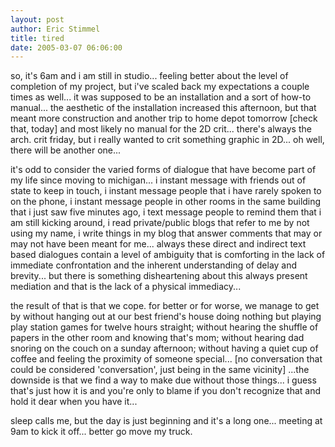 ```yaml
---
layout: post
author: Eric Stimmel
title: tired
date: 2005-03-07 06:06:00
--- 
```



so, it's 6am and i am still in studio... feeling better about the level of completion of my project, but i've scaled back my expectations a couple times as well... it was supposed to be an installation and a sort of how-to manual... the aesthetic of the installation increased this afternoon, but that meant more construction and another trip to home depot tomorrow [check that, today] and most likely no manual for the 2D crit... there's always the arch. crit friday, but i really wanted to crit something graphic in 2D... oh well, there will be another one...

it's odd to consider the varied forms of dialogue that have become part of my life since moving to michigan... i instant message with friends out of state to keep in touch, i instant message people that i have rarely spoken to on the phone, i instant message people in other rooms in the same building that i just saw five minutes ago, i text message people to remind them that i am still kicking around, i read private/public blogs that refer to me by not using my name, i write things in my blog that answer comments that may or may not have been meant for me... always these direct and indirect text based dialogues contain a level of ambiguity that is comforting in the lack of immediate confrontation and the inherent understanding of delay and brevity... but there is something disheartening about this always present mediation and that is the lack of a physical immediacy...

the result of that is that we cope. for better or for worse, we manage to get by without hanging out at our best friend's house doing nothing but playing play station games for twelve hours straight; without hearing the shuffle of papers in the other room and knowing that's mom; without hearing dad snoring on the couch on a sunday afternoon; without having a quiet cup of coffee and feeling the proximity of someone special... [no conversation that could be considered 'conversation', just being in the same vicinity] ...the downside is that we find a way to make due without those things... i guess that's just how it is and you're only to blame if you don't recognize that and hold it dear when you have it...

sleep calls me, but the day is just beginning and it's a long one... meeting at 9am to kick it off... better go move my truck.



